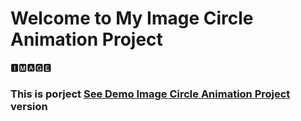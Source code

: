 # Welcome to My Image Circle Animation Project
🅸🅼🅰🅶🅴

<h3> This is porject <a href="https://image-circle-beknur.netlify.app/">See Demo Image Circle Animation Project</a> version </h3>
